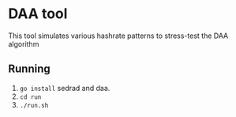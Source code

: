 # DAA tool

This tool simulates various hashrate patterns to stress-test the DAA algorithm 

## Running

1. `go install` sedrad and daa.
2. `cd run`
3. `./run.sh`


